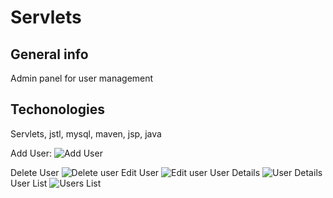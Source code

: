 # Servlets

## General info
Admin panel for user management

## Techonologies
Servlets, jstl, mysql, maven, jsp, java

Add User:
![Add User](https://user-images.githubusercontent.com/49255578/218533285-5c7b9275-5266-4be5-8299-22cfbed8137c.png)

Delete User
![Delete user](https://user-images.githubusercontent.com/49255578/218533291-9b3323ab-aa7a-4cb6-bba7-c5829a845361.png)
Edit User
![Edit user](https://user-images.githubusercontent.com/49255578/218533294-3c6aa3dc-e543-4688-87cf-59a8b92db459.png)
User Details
![User Details](https://user-images.githubusercontent.com/49255578/218533296-9fddda42-53ef-4751-a4b4-1a2ad9ff4d00.png)
User List
![Users List](https://user-images.githubusercontent.com/49255578/218533299-3a3911b1-dab8-4446-a87d-b1e2255f0290.png)
